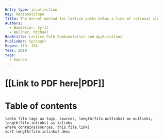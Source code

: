 ```yaml
---
Entry type: incollection
Key: RationalSlope
Title: The kernel method for lattice paths below a line of rational slope
Authors:
  - Banderier, Cyril
  - Wallner, Michael
Booktitle: Lattice Path Combinatorics and Applications
Publisher: Springer
Pages: 119--154
Year: 2019
tags:
  - Source
---
```


# [[Link to PDF here|PDF]]

# Table of contents


```dataview 
table file.tags as tags, sources, length(file.outlinks) as outlinks, length(file.inlinks) as inlinks
where contains(sources, this.file.link)
sort length(file.inlinks) desc
```
